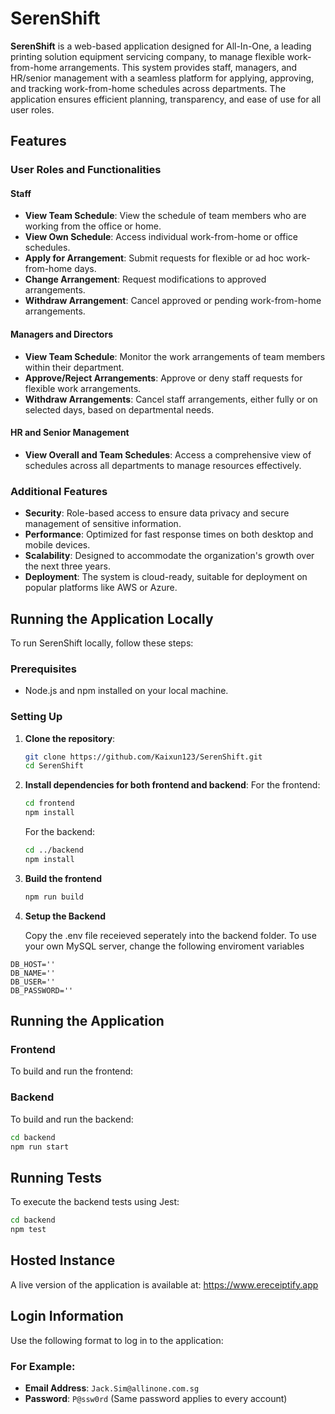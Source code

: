 # SerenShift

**SerenShift** is a web-based application designed for All-In-One, a leading printing solution equipment servicing company, to manage flexible work-from-home arrangements. This system provides staff, managers, and HR/senior management with a seamless platform for applying, approving, and tracking work-from-home schedules across departments. The application ensures efficient planning, transparency, and ease of use for all user roles.

## Features

### User Roles and Functionalities

#### Staff
- **View Team Schedule**: View the schedule of team members who are working from the office or home.
- **View Own Schedule**: Access individual work-from-home or office schedules.
- **Apply for Arrangement**: Submit requests for flexible or ad hoc work-from-home days.
- **Change Arrangement**: Request modifications to approved arrangements.
- **Withdraw Arrangement**: Cancel approved or pending work-from-home arrangements.

#### Managers and Directors
- **View Team Schedule**: Monitor the work arrangements of team members within their department.
- **Approve/Reject Arrangements**: Approve or deny staff requests for flexible work arrangements.
- **Withdraw Arrangements**: Cancel staff arrangements, either fully or on selected days, based on departmental needs.

#### HR and Senior Management
- **View Overall and Team Schedules**: Access a comprehensive view of schedules across all departments to manage resources effectively.

### Additional Features
- **Security**: Role-based access to ensure data privacy and secure management of sensitive information.
- **Performance**: Optimized for fast response times on both desktop and mobile devices.
- **Scalability**: Designed to accommodate the organization's growth over the next three years.
- **Deployment**: The system is cloud-ready, suitable for deployment on popular platforms like AWS or Azure.

## Running the Application Locally

To run SerenShift locally, follow these steps:

### Prerequisites
- Node.js and npm installed on your local machine.

### Setting Up

1. **Clone the repository**: 
   ```bash
   git clone https://github.com/Kaixun123/SerenShift.git
   cd SerenShift

2. **Install dependencies for both frontend and backend**:
   For the frontend:
     ```bash
     cd frontend
     npm install
     ```
   For the backend:
     ```bash
     cd ../backend
     npm install
     ```
3. **Build the frontend**
   ```bash
   npm run build
   ```

4. **Setup the Backend**

   Copy the .env file receieved seperately into the backend folder. To use your own MySQL server, change the following enviroment variables

```
DB_HOST=''
DB_NAME=''
DB_USER=''
DB_PASSWORD=''
```   

## Running the Application

### Frontend
To build and run the frontend:


### Backend
To build and run the backend:
```bash
cd backend
npm run start
```

## Running Tests

To execute the backend tests using Jest:
```bash
cd backend
npm test
```

## Hosted Instance

A live version of the application is available at: <link>https://www.ereceiptify.app</link>

## Login Information

Use the following format to log in to the application:

### For Example:
- **Email Address**: `Jack.Sim@allinone.com.sg`
- **Password**: `P@ssw0rd` (Same password applies to every account)

